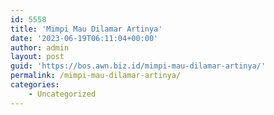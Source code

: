 ```yaml
---
id: 5558
title: 'Mimpi Mau Dilamar Artinya'
date: '2023-06-19T06:11:04+00:00'
author: admin
layout: post
guid: 'https://bos.awn.biz.id/mimpi-mau-dilamar-artinya/'
permalink: /mimpi-mau-dilamar-artinya/
categories:
    - Uncategorized
---
```


